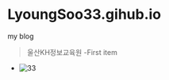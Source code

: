 # LyoungSoo33.gihub.io
my blog
>울산KH정보교육원
-First item
- ![33](https://media.istockphoto.com/id/1429439013/ko/%EC%82%AC%EC%A7%84/%ED%99%80%EB%8D%94%EC%97%90%EC%9E%88%EB%8A%94-%EC%97%AC%EB%9F%AC-%EA%B0%9C%EC%9D%98-%EC%83%89%EC%97%B0%ED%95%84.jpg?s=1024x1024&w=is&k=20&c=GsGwVhiF_WVsd2q9ALambkMtuSwMef7L2GT1pNvvpy0=)
